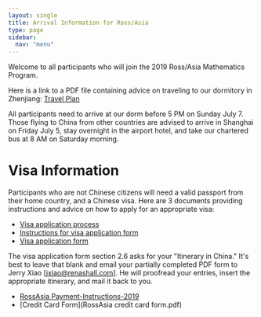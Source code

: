 ```yaml
---
layout: single
title: Arrival Information for Ross/Asia
type: page
sidebar:
  nav: "menu"
---
```


Welcome to all participants who will join the 2019 Ross/Asia
Mathematics Program.

Here is a link to a PDF file containing advice on traveling to our
dormitory in Zhenjiang: [Travel Plan](travel-plan.pdf)

All participants need to arrive at our dorm before 5 PM on Sunday
July 7. Those flying to China from other countries are advised to
arrive in Shanghai on Friday July 5, stay overnight in the airport
hotel, and take our chartered bus at 8 AM on Saturday morning.

# Visa Information

Participants who are not Chinese citizens will need a valid passport 
from their home country, and a Chinese visa. Here are 3 documents 
providing instructions and advice on how to apply for an appropriate visa:

- [Visa application process](visa-application-process.pdf)
- [Instructions for visa application form](instructions-for-visa-application-form.pdf)
- [Visa application form](visa-application-form.pdf)

The visa application form section 2.6 asks for your "Itinerary in China." 
It's best to leave that blank and email 
your partially completed PDF form to Jerry Xiao [jxiao@renashall.com]. 
He will proofread your entries, insert the appropriate itinerary, and mail it back to you.

- [RossAsia Payment-Instructions-2019](RossAsia-Payment-Instructions-2019.pdf)
- [Credit Card Form](RossAsia credit card form.pdf)
